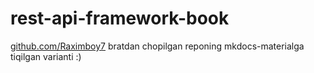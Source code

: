 # rest-api-framework-book

[github.com/Raximboy7](https://github.com/Raximboy7) bratdan chopilgan reponing mkdocs-materialga tiqilgan varianti :)
